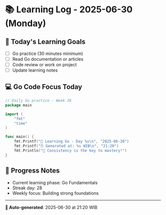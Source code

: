 # 📚 Learning Log - 2025-06-30 (Monday)

## 🎯 Today's Learning Goals
- [ ] Go practice (30 minutes minimum)
- [ ] Read Go documentation or articles
- [ ] Code review or work on project
- [ ] Update learning notes

## 💻 Go Code Focus Today
```go
// Daily Go practice - Week 26
package main

import (
    "fmt"
    "time"
)

func main() {
    fmt.Printf("🚀 Learning Go - Day %s\n", "2025-06-30")
    fmt.Printf("⏰ Generated at: %s WIB\n", "21:20")
    fmt.Println("💪 Consistency is the key to mastery!")
}
```

## 🌟 Progress Notes
- Current learning phase: Go Fundamentals
- Streak day: 28
- Weekly focus: Building strong foundations

---
**🤖 Auto-generated**: 2025-06-30 at 21:20 WIB
